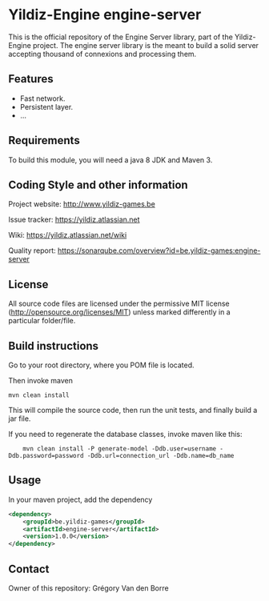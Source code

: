 # Yildiz-Engine engine-server

This is the official repository of the Engine Server library, part of the Yildiz-Engine project.
The engine server library is the meant to build a solid server accepting thousand of connexions and processing them.

## Features

* Fast network.
* Persistent layer.
* ...

## Requirements

To build this module, you will need a java 8 JDK and Maven 3.

## Coding Style and other information

Project website:
http://www.yildiz-games.be

Issue tracker:
https://yildiz.atlassian.net

Wiki:
https://yildiz.atlassian.net/wiki

Quality report:
https://sonarqube.com/overview?id=be.yildiz-games:engine-server

## License

All source code files are licensed under the permissive MIT license
(http://opensource.org/licenses/MIT) unless marked differently in a particular folder/file.

## Build instructions

Go to your root directory, where you POM file is located.

Then invoke maven

	mvn clean install

This will compile the source code, then run the unit tests, and finally build a jar file.

If you need to regenerate the database classes, invoke maven like this:

        mvn clean install -P generate-model -Ddb.user=username -Ddb.password=password -Ddb.url=connection_url -Ddb.name=db_name

## Usage

In your maven project, add the dependency

```xml
<dependency>
    <groupId>be.yildiz-games</groupId>
    <artifactId>engine-server</artifactId>
    <version>1.0.0</version>
</dependency>
```

## Contact
Owner of this repository: Grégory Van den Borre